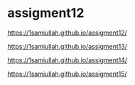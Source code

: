 # assigment12
https://1samiullah.github.io/assigment12/

https://1samiullah.github.io/assigment13/

https://1samiullah.github.io/assigment14/

https://1samiullah.github.io/assigment15/
